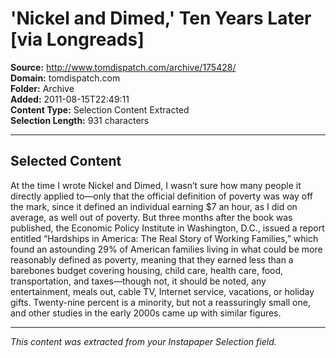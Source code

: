 # 'Nickel and Dimed,' Ten Years Later [via Longreads]

**Source:** http://www.tomdispatch.com/archive/175428/  
**Domain:** tomdispatch.com  
**Folder:** Archive  
**Added:** 2011-08-15T22:49:11  
**Content Type:** Selection Content Extracted  
**Selection Length:** 931 characters  


---

## Selected Content

At the time I wrote Nickel and Dimed, I wasn’t sure how many people it directly applied to—only that the official definition of poverty was way off the mark, since it defined an individual earning $7 an hour, as I did on average, as well out of poverty. But three months after the book was published, the Economic Policy Institute in Washington, D.C., issued a report entitled “Hardships in America: The Real Story of Working Families,” which found an astounding 29% of American families living in what could be more reasonably defined as poverty, meaning that they earned less than a barebones budget covering housing, child care, health care, food, transportation, and taxes—though not, it should be noted, any entertainment, meals out, cable TV, Internet service, vacations, or holiday gifts. Twenty-nine percent is a minority, but not a reassuringly small one, and other studies in the early 2000s came up with similar figures.

---

*This content was extracted from your Instapaper Selection field.*